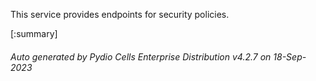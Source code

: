 






This service provides endpoints for security policies.

[:summary]

###### Auto generated by Pydio Cells Enterprise Distribution v4.2.7 on 18-Sep-2023
